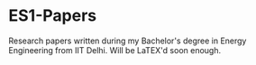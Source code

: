 ﻿# ES1-Papers
 Research papers written during my Bachelor's degree in Energy Engineering from IIT Delhi. Will be LaTEX'd soon enough.
